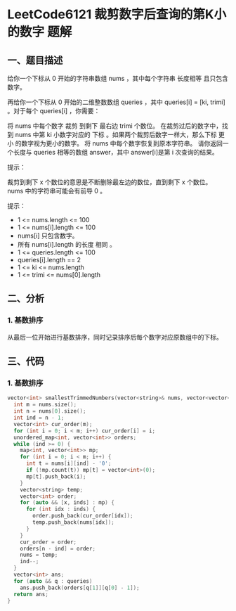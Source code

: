 # LeetCode6121 裁剪数字后查询的第K小的数字 题解

## 一、题目描述

给你一个下标从 0 开始的字符串数组 nums ，其中每个字符串 长度相等 且只包含数字。

再给你一个下标从 0 开始的二维整数数组 queries ，其中 queries[i] = [ki, trimi] 。对于每个 queries[i] ，你需要：

将 nums 中每个数字 裁剪 到剩下 最右边 trimi 个数位。
在裁剪过后的数字中，找到 nums 中第 ki 小数字对应的 下标 。如果两个裁剪后数字一样大，那么下标 更小 的数字视为更小的数字。
将 nums 中每个数字恢复到原本字符串。
请你返回一个长度与 queries 相等的数组 answer，其中 answer[i]是第 i 次查询的结果。

提示：

裁剪到剩下 x 个数位的意思是不断删除最左边的数位，直到剩下 x 个数位。
nums 中的字符串可能会有前导 0 。

提示：

+ 1 <= nums.length <= 100
+ 1 <= nums[i].length <= 100
+ nums[i] 只包含数字。
+ 所有 nums[i].length 的长度 相同 。
+ 1 <= queries.length <= 100
+ queries[i].length == 2
+ 1 <= ki <= nums.length
+ 1 <= trimi <= nums[0].length



## 二、分析

### 1. 基数排序

从最后一位开始进行基数排序，同时记录排序后每个数字对应原数组中的下标。



## 三、代码

### 1. 基数排序

```c++
vector<int> smallestTrimmedNumbers(vector<string>& nums, vector<vector<int>>& queries) {
  int m = nums.size();
  int n = nums[0].size();
  int ind = n - 1;
  vector<int> cur_order(m);
  for (int i = 0; i < m; i++) cur_order[i] = i;
  unordered_map<int, vector<int>> orders;
  while (ind >= 0) {
    map<int, vector<int>> mp;
    for (int i = 0; i < m; i++) {
      int t = nums[i][ind] - '0';
      if (!mp.count(t)) mp[t] = vector<int>(0);
      mp[t].push_back(i);
    }
    vector<string> temp;
    vector<int> order;
    for (auto && [x, inds] : mp) {
      for (int idx : inds) {
        order.push_back(cur_order[idx]);
        temp.push_back(nums[idx]);
      }
    }
    cur_order = order;
    orders[n - ind] = order;
    nums = temp;
    ind--;
  }
  vector<int> ans;
  for (auto && q : queries) 
    ans.push_back(orders[q[1]][q[0] - 1]);
  return ans;
}
```



